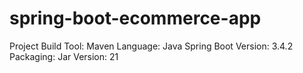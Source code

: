 # spring-boot-ecommerce-app
Project Build Tool: Maven
Language: Java
Spring Boot Version: 3.4.2
Packaging: Jar
Version: 21
